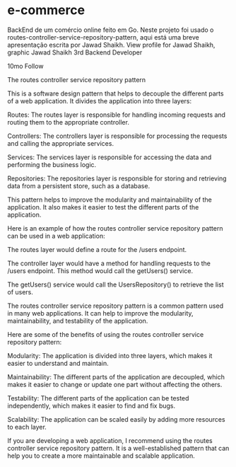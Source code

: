# e-commerce
BackEnd de um comércio online feito em Go. Neste projeto foi usado o routes-controller-service-repository-pattern, aqui está uma breve apresentação escrita por Jawad Shaikh.
View profile for Jawad Shaikh, graphic
Jawad Shaikh  3rd
Backend Developer

10mo
 Follow

The routes controller service repository pattern

This is a software design pattern that helps to decouple the different parts of a web application. It divides the application into three layers:

Routes: The routes layer is responsible for handling incoming requests and routing them to the appropriate controller.

Controllers: The controllers layer is responsible for processing the requests and calling the appropriate services.

Services: The services layer is responsible for accessing the data and performing the business logic.

Repositories: The repositories layer is responsible for storing and retrieving data from a persistent store, such as a database.

This pattern helps to improve the modularity and maintainability of the application. It also makes it easier to test the different parts of the application.

Here is an example of how the routes controller service repository pattern can be used in a web application:

The routes layer would define a route for the /users endpoint.

The controller layer would have a method for handling requests to the /users endpoint. This method would call the getUsers() service.

The getUsers() service would call the UsersRepository() to retrieve the list of users.

The routes controller service repository pattern is a common pattern used in many web applications. It can help to improve the modularity, maintainability, and testability of the application.

Here are some of the benefits of using the routes controller service repository pattern:

Modularity: The application is divided into three layers, which makes it easier to understand and maintain.

Maintainability: The different parts of the application are decoupled, which makes it easier to change or update one part without affecting the others.

Testability: The different parts of the application can be tested independently, which makes it easier to find and fix bugs.

Scalability: The application can be scaled easily by adding more resources to each layer.

If you are developing a web application, I recommend using the routes controller service repository pattern. It is a well-established pattern that can help you to create a more maintainable and scalable application.